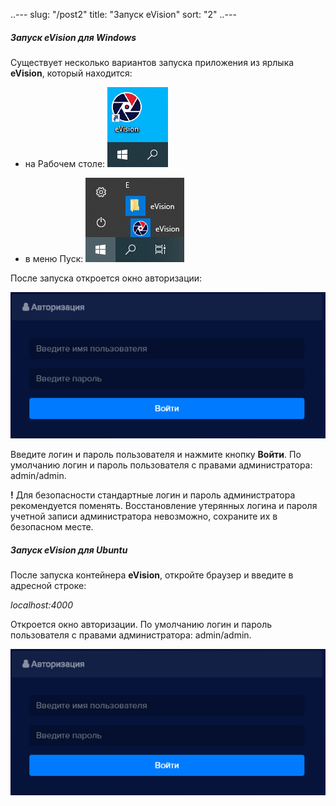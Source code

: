 ..---
slug: "/post2"
title: "Запуск eVision"
sort: "2"
..---

##### **Запуск eVision для Windows**

Существует несколько вариантов запуска приложения из ярлыка **eVision**, который находится:
- на Рабочем столе: ![](images/start02.png)

- в меню Пуск: ![](images/start01.png)

После запуска откроется окно авторизации:

![](images/auth.png)

Введите логин и пароль пользователя и нажмите кнопку **Войти**. По умолчанию логин и пароль пользователя с правами администратора: admin/admin.

**!** Для безопасности стандартные логин и пароль администратора рекомендуется поменять. Восстановление утерянных логина и пароля учетной записи администратора  невозможно, сохраните их в безопасном месте.

##### **Запуск eVision для Ubuntu**

После запуска контейнера **eVision**, откройте браузер и введите в адресной строке:

*localhost:4000*

Откроется окно авторизации. По умолчанию логин и пароль пользователя с правами администратора: admin/admin.

![](images/auth.png)